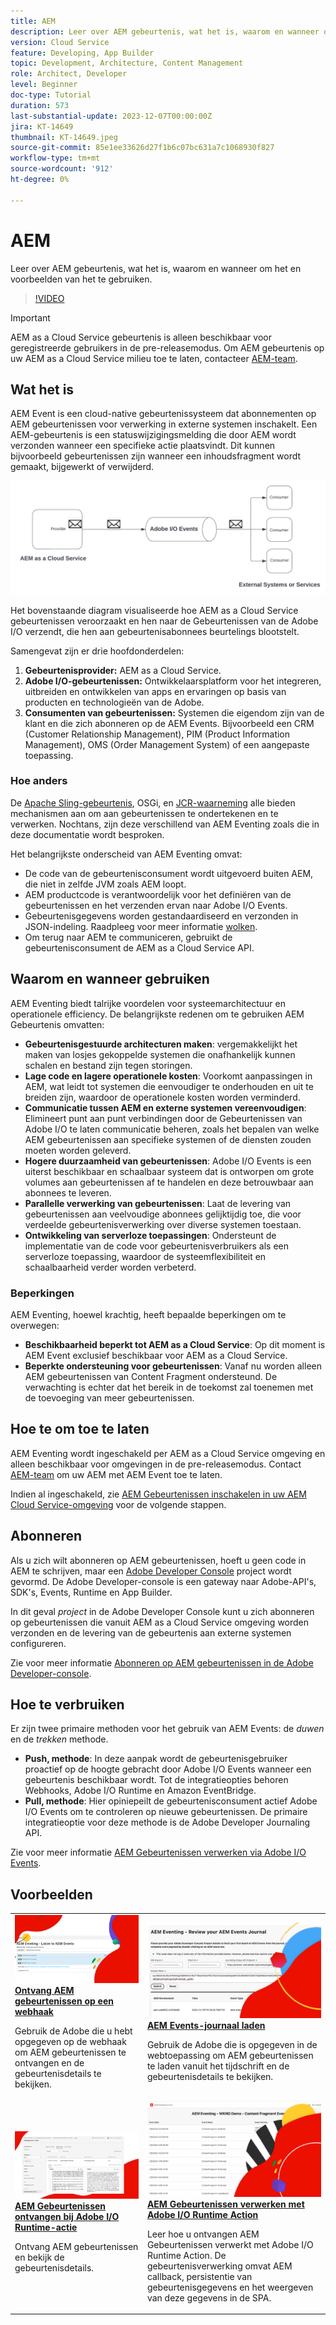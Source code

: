 ```yaml
---
title: AEM
description: Leer over AEM gebeurtenis, wat het is, waarom en wanneer om het en voorbeelden van het te gebruiken.
version: Cloud Service
feature: Developing, App Builder
topic: Development, Architecture, Content Management
role: Architect, Developer
level: Beginner
doc-type: Tutorial
duration: 573
last-substantial-update: 2023-12-07T00:00:00Z
jira: KT-14649
thumbnail: KT-14649.jpeg
source-git-commit: 85e1ee33626d27f1b6c07bc631a7c1068930f827
workflow-type: tm+mt
source-wordcount: '912'
ht-degree: 0%

---
```



# AEM

Leer over AEM gebeurtenis, wat het is, waarom en wanneer om het en voorbeelden van het te gebruiken.

>[!VIDEO](https://video.tv.adobe.com/v/3426686?quality=12&learn=on)

>[!IMPORTANT]
>
>AEM as a Cloud Service gebeurtenis is alleen beschikbaar voor geregistreerde gebruikers in de pre-releasemodus. Om AEM gebeurtenis op uw AEM as a Cloud Service milieu toe te laten, contacteer [AEM-team](mailto:grp-aem-events@adobe.com).

## Wat het is

AEM Event is een cloud-native gebeurtenissysteem dat abonnementen op AEM gebeurtenissen voor verwerking in externe systemen inschakelt. Een AEM-gebeurtenis is een statuswijzigingsmelding die door AEM wordt verzonden wanneer een specifieke actie plaatsvindt. Dit kunnen bijvoorbeeld gebeurtenissen zijn wanneer een inhoudsfragment wordt gemaakt, bijgewerkt of verwijderd.

![AEM](./assets/aem-eventing.png)

Het bovenstaande diagram visualiseerde hoe AEM as a Cloud Service gebeurtenissen veroorzaakt en hen naar de Gebeurtenissen van de Adobe I/O verzendt, die hen aan gebeurtenisabonnees beurtelings blootstelt.

Samengevat zijn er drie hoofdonderdelen:

1. **Gebeurtenisprovider:** AEM as a Cloud Service.
1. **Adobe I/O-gebeurtenissen:** Ontwikkelaarsplatform voor het integreren, uitbreiden en ontwikkelen van apps en ervaringen op basis van producten en technologieën van de Adobe.
1. **Consumenten van gebeurtenissen:** Systemen die eigendom zijn van de klant en die zich abonneren op de AEM Events. Bijvoorbeeld een CRM (Customer Relationship Management), PIM (Product Information Management), OMS (Order Management System) of een aangepaste toepassing.

### Hoe anders

De [Apache Sling-gebeurtenis](https://sling.apache.org/documentation/bundles/apache-sling-eventing-and-job-handling.html), OSGi, en [JCR-waarneming](https://jackrabbit.apache.org/oak/docs/features/observation.html) alle bieden mechanismen aan om aan gebeurtenissen te ondertekenen en te verwerken. Nochtans, zijn deze verschillend van AEM Eventing zoals die in deze documentatie wordt besproken.

Het belangrijkste onderscheid van AEM Eventing omvat:

- De code van de gebeurtenisconsument wordt uitgevoerd buiten AEM, die niet in zelfde JVM zoals AEM loopt.
- AEM productcode is verantwoordelijk voor het definiëren van de gebeurtenissen en het verzenden ervan naar Adobe I/O Events.
- Gebeurtenisgegevens worden gestandaardiseerd en verzonden in JSON-indeling. Raadpleeg voor meer informatie [wolken](https://cloudevents.io/).
- Om terug naar AEM te communiceren, gebruikt de gebeurtenisconsument de AEM as a Cloud Service API.


## Waarom en wanneer gebruiken

AEM Eventing biedt talrijke voordelen voor systeemarchitectuur en operationele efficiency. De belangrijkste redenen om te gebruiken AEM Gebeurtenis omvatten:

- **Gebeurtenisgestuurde architecturen maken**: vergemakkelijkt het maken van losjes gekoppelde systemen die onafhankelijk kunnen schalen en bestand zijn tegen storingen.
- **Lage code en lagere operationele kosten**: Voorkomt aanpassingen in AEM, wat leidt tot systemen die eenvoudiger te onderhouden en uit te breiden zijn, waardoor de operationele kosten worden verminderd.
- **Communicatie tussen AEM en externe systemen vereenvoudigen**: Elimineert punt aan punt verbindingen door de Gebeurtenissen van Adobe I/O te laten communicatie beheren, zoals het bepalen van welke AEM gebeurtenissen aan specifieke systemen of de diensten zouden moeten worden geleverd.
- **Hogere duurzaamheid van gebeurtenissen**: Adobe I/O Events is een uiterst beschikbaar en schaalbaar systeem dat is ontworpen om grote volumes aan gebeurtenissen af te handelen en deze betrouwbaar aan abonnees te leveren.
- **Parallelle verwerking van gebeurtenissen**: Laat de levering van gebeurtenissen aan veelvoudige abonnees gelijktijdig toe, die voor verdeelde gebeurtenisverwerking over diverse systemen toestaan.
- **Ontwikkeling van serverloze toepassingen**: Ondersteunt de implementatie van de code voor gebeurtenisverbruikers als een serverloze toepassing, waardoor de systeemflexibiliteit en schaalbaarheid verder worden verbeterd.

### Beperkingen

AEM Eventing, hoewel krachtig, heeft bepaalde beperkingen om te overwegen:

- **Beschikbaarheid beperkt tot AEM as a Cloud Service**: Op dit moment is AEM Event exclusief beschikbaar voor AEM as a Cloud Service.
- **Beperkte ondersteuning voor gebeurtenissen**: Vanaf nu worden alleen AEM gebeurtenissen van Content Fragment ondersteund. De verwachting is echter dat het bereik in de toekomst zal toenemen met de toevoeging van meer gebeurtenissen.

## Hoe te om toe te laten

AEM Eventing wordt ingeschakeld per AEM as a Cloud Service omgeving en alleen beschikbaar voor omgevingen in de pre-releasemodus. Contact [AEM-team](mailto:grp-aem-events@adobe.com) om uw AEM met AEM Event toe te laten.

Indien al ingeschakeld, zie [AEM Gebeurtenissen inschakelen in uw AEM Cloud Service-omgeving](https://developer.adobe.com/experience-cloud/experience-manager-apis/guides/events/#enable-aem-events-on-your-aem-cloud-service-environment) voor de volgende stappen.

## Abonneren

Als u zich wilt abonneren op AEM gebeurtenissen, hoeft u geen code in AEM te schrijven, maar een [Adobe Developer Console](https://developer.adobe.com/) project wordt gevormd. De Adobe Developer-console is een gateway naar Adobe-API&#39;s, SDK&#39;s, Events, Runtime en App Builder.

In dit geval _project_ in de Adobe Developer Console kunt u zich abonneren op gebeurtenissen die vanuit AEM as a Cloud Service omgeving worden verzonden en de levering van de gebeurtenis aan externe systemen configureren.

Zie voor meer informatie [Abonneren op AEM gebeurtenissen in de Adobe Developer-console](https://developer.adobe.com/experience-cloud/experience-manager-apis/guides/events/#how-to-subscribe-to-aem-events-in-the-adobe-developer-console).

## Hoe te verbruiken

Er zijn twee primaire methoden voor het gebruik van AEM Events: de _duwen_ en de _trekken_ methode.

- **Push, methode**: In deze aanpak wordt de gebeurtenisgebruiker proactief op de hoogte gebracht door Adobe I/O Events wanneer een gebeurtenis beschikbaar wordt. Tot de integratieopties behoren Webhooks, Adobe I/O Runtime en Amazon EventBridge.
- **Pull, methode**: Hier opiniepeilt de gebeurtenisconsument actief Adobe I/O Events om te controleren op nieuwe gebeurtenissen. De primaire integratieoptie voor deze methode is de Adobe Developer Journaling API.

Zie voor meer informatie [AEM Gebeurtenissen verwerken via Adobe I/O Events](https://developer.adobe.com/experience-cloud/experience-manager-apis/guides/events/#aem-events-processing-via-adobe-io).

## Voorbeelden

<table>
  <tr>
    <td>
        <a  href="./examples/webhook.md"><img alt="Ontvang AEM gebeurtenissen op een webhaak" src="./assets/examples/webhook/webhook-example.png"/></a>
        <div><strong><a href="./examples/webhook.md">Ontvang AEM gebeurtenissen op een webhaak</a></strong></div>
        <p>
          Gebruik de Adobe die u hebt opgegeven op de webhaak om AEM gebeurtenissen te ontvangen en de gebeurtenisdetails te bekijken.
        </p>
      </td>
      <td>
        <a  href="./examples/journaling.md"><img alt="AEM Events-journaal laden" src="./assets/examples/journaling/eventing-journal.png"/></a>
        <div><strong><a href="./examples/journaling.md">AEM Events-journaal laden</a></strong></div>
        <p>
          Gebruik de Adobe die is opgegeven in de webtoepassing om AEM gebeurtenissen te laden vanuit het tijdschrift en de gebeurtenisdetails te bekijken.
        </p>
      </td>
    </tr>
  <tr>
    <td>
        <a  href="./examples/runtime-action.md"><img alt="AEM Gebeurtenissen ontvangen bij Adobe I/O Runtime-actie" src="./assets/examples/runtime-action/eventing-runtime.png"/></a>
        <div><strong><a href="./examples/runtime-action.md">AEM Gebeurtenissen ontvangen bij Adobe I/O Runtime-actie</a></strong></div>
        <p>
          Ontvang AEM gebeurtenissen en bekijk de gebeurtenisdetails.
        </p>
      </td>
      <td>
        <a  href="./examples/event-processing-using-runtime-action.md"><img alt="AEM Gebeurtenissen verwerken met Adobe I/O Runtime Action" src="./assets/examples/event-processing-using-runtime-action/event-processing.png"/></a>
        <div><strong><a href="./examples/event-processing-using-runtime-action.md">AEM Gebeurtenissen verwerken met Adobe I/O Runtime Action</a></strong></div>
        <p>
          Leer hoe u ontvangen AEM Gebeurtenissen verwerkt met Adobe I/O Runtime Action. De gebeurtenisverwerking omvat AEM callback, persistentie van gebeurtenisgegevens en het weergeven van deze gegevens in de SPA.
        </p>
      </td>
  </tr>    
</table>
